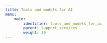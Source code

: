 ```yaml
---
title: Tools and models for AI
menu:
    main:
        identifier: tools_and_models_for_ai
        parent: support_services
        weight: 30
---
```

